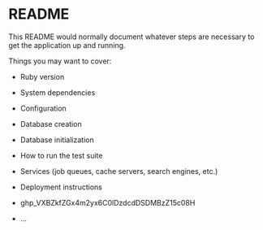 # README

This README would normally document whatever steps are necessary to get the
application up and running.

Things you may want to cover:

* Ruby version

* System dependencies

* Configuration

* Database creation

* Database initialization

* How to run the test suite

* Services (job queues, cache servers, search engines, etc.)

* Deployment instructions

* 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

* ...
